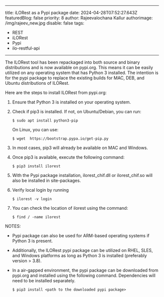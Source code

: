 <style>

li {

   font-size: 27px;

   line-height: 33px;

   max-width: none;

}

</style>
---
title: iLORest as a Pypi package
date: 2024-04-28T07:52:27.643Z
featuredBlog: false
priority: 8
author: Rajeevalochana Kallur
authorimage: /img/rajeev_new.jpg
disable: false
tags:
  - REST
  - iLORest
  - Pypi
  - ilo-restful-api
---

The ILORest tool has been repackaged into both source and binary distributions and is now available on pypi.org. This means it can be easily utilized on any operating system that has Python 3 installed. The intention is for the pypi package to replace the existing builds for MAC, DEB, and Ubuntu distributions of ILORest.

Here are the steps to install ILORest from pypi.org:

1. Ensure that Python 3 is installed on your operating system.
2. Check if pip3 is installed. If not, on Ubuntu/Debian, you can run:

   ```shell
   $ sudo apt install python3-pip 
   ```

      On Linux, you can use:

   ```shell
   $ wget  https://bootstrap.pypa.io/get-pip.py
   ```
3. In most cases, pip3 will already be available on MAC and Windows.
4. Once pip3 is available, execute the following command:

   ```shell
   $ pip3 install ilorest
   ```
5. With the Pypi package installation, ilorest_chif.dll or ilorest_chif.so will also be installed in site-packages.
6. Verify local login by running

   ```shell
   $ ilorest -v login
   ```
7. You can check the location of ilorest using the command:
   ```shell 
   $ find / -name ilorest
   ```
   
NOTES:

- Pypi package can also be used for ARM-based operating systems if Python 3 is present.

- Additionally, the ILORest pypi package can be utilized on RHEL, SLES, and Windows platforms as long as Python 3 is installed (preferably version > 3.8).

- In a air-gapped environment, the pypi package can be downloaded from pypi.org and installed using the following command. Dependencies will need to be installed separately.

   ```shell
   $ pip3 install <path to the downloaded pypi package>
   ```



